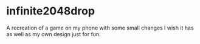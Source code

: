 # infinite2048drop
A recreation of a game on my phone with some small changes I wish it has as well as my own design just for fun.
